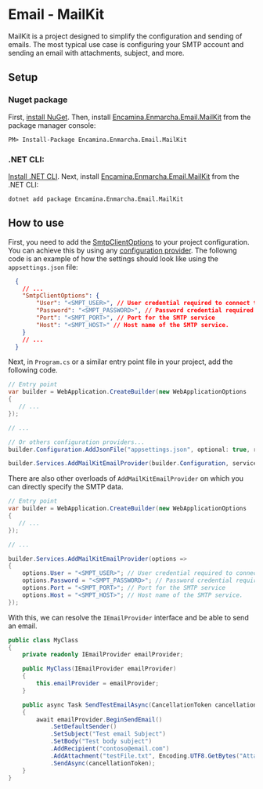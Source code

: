 ﻿# Email - MailKit

MailKit is a project designed to simplify the configuration and sending of emails. The most typical use case is configuring your SMTP account and sending an email with attachments, subject, and more.

## Setup

### Nuget package

First, [install NuGet](http://docs.nuget.org/docs/start-here/installing-nuget). Then, install [Encamina.Enmarcha.Email.MailKit](ToDo:NugetUrl) from the package manager console:

    PM> Install-Package Encamina.Enmarcha.Email.MailKit

### .NET CLI:
[Install .NET CLI](https://learn.microsoft.com/en-us/dotnet/core/tools/). Next, install [Encamina.Enmarcha.Email.MailKit](ToDo:NugetUrl) from the .NET CLI:

    dotnet add package Encamina.Enmarcha.Email.MailKit

## How to use

First, you need to add the [SmtpClientOptions](../Encamina.Enmarcha.Email.Abstractions/SmtpClientOptions.cs) to your project configuration. You can achieve this by using any [configuration provider](https://learn.microsoft.com/en-us/dotnet/core/extensions/configuration). The followng code is an example of how the settings should look like using the `appsettings.json` file:

```json
  {
    // ...
    "SmtpClientOptions": {
        "User": "<SMPT_USER>", // User credential required to connect to the SMTP service
        "Password": "<SMPT_PASSWORD>", // Password credential required to connect to the SMTP service
        "Port": "<SMPT_PORT>", // Port for the SMTP service
        "Host": "<SMPT_HOST>" // Host name of the SMTP service.
    }
    // ...
  }
```

Next, in `Program.cs` or a similar entry point file in your project, add the following code.

```csharp
// Entry point
var builder = WebApplication.CreateBuilder(new WebApplicationOptions
{
   // ...
});

// ...

// Or others configuration providers...
builder.Configuration.AddJsonFile("appsettings.json", optional: true, reloadOnChange: true); 

builder.Services.AddMailKitEmailProvider(builder.Configuration, serviceLifetime: ServiceLifetime.Singleton);
```

There are also other overloads of `AddMailKitEmailProvider` on which you can directly specify the SMTP data.

```csharp
// Entry point
var builder = WebApplication.CreateBuilder(new WebApplicationOptions
{
   // ...
});

// ...

builder.Services.AddMailKitEmailProvider(options =>
{
    options.User = "<SMPT_USER>"; // User credential required to connect to the SMTP service
    options.Password = "<SMPT_PASSWORD>"; // Password credential required to connect to the SMTP service
    options.Port = "<SMPT_PORT>"; // Port for the SMTP service
    options.Host = "<SMPT_HOST>"; // Host name of the SMTP service.
});
```

With this, we can resolve the `IEmailProvider` interface and be able to send an email.

```csharp
public class MyClass
{
    private readonly IEmailProvider emailProvider;

    public MyClass(IEmailProvider emailProvider)
    {
        this.emailProvider = emailProvider;
    }

    public async Task SendTestEmailAsync(CancellationToken cancellationToken)
    {
        await emailProvider.BeginSendEmail()
            .SetDefaultSender()
            .SetSubject("Test email Subject")
            .SetBody("Test body subject")
            .AddRecipient("contoso@email.com")
            .AddAttachment("testFile.txt", Encoding.UTF8.GetBytes("Attachment File"))
            .SendAsync(cancellationToken);
    }
}
```